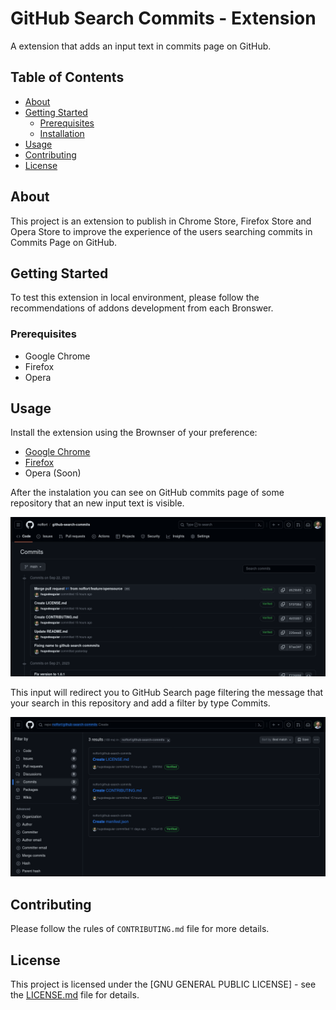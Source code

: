 # GitHub Search Commits - Extension

A extension that adds an input text in commits page on GitHub.

## Table of Contents

- [About](#about)
- [Getting Started](#getting-started)
  - [Prerequisites](#prerequisites)
  - [Installation](#installation)
- [Usage](#usage)
- [Contributing](#contributing)
- [License](#license)

## About

This project is an extension to publish in Chrome Store, Firefox Store and Opera Store to improve the experience of the users searching commits in Commits Page on GitHub.

## Getting Started

To test this extension in local environment, please follow the recommendations of addons development from each Bronswer.

### Prerequisites

- Google Chrome
- Firefox
- Opera

## Usage

Install the extension using the Brownser of your preference: 

- [Google Chrome](https://chrome.google.com/webstore/detail/noffort-github-search-imp/imgejlchplhmhgnfkmbnkfbnfagdpbph)
- [Firefox](https://addons.mozilla.org/en-US/firefox/addon/github-search-commits/)
- Opera (Soon)

After the instalation you can see on GitHub commits page of some repository that an new input text is visible. 

![Input Text](/images/example01.png)

This input will redirect you to GitHub Search page filtering the message that your search in this repository and add a filter by type Commits.

![GitHub Search Page](/images/example02.png)

## Contributing

Please follow the rules of `CONTRIBUTING.md` file for more details.

## License

This project is licensed under the [GNU GENERAL PUBLIC LICENSE] - see the [LICENSE.md](LICENSE.md) file for details.
